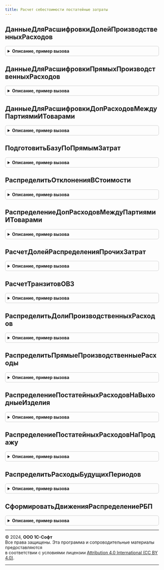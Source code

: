 ```yaml
---
title: Расчет себестоимости постатейные затраты
---
```



## ДанныеДляРасшифровкиДолейПроизводственныхРасходов
<details style="margin: 1em 0; padding: 0.5em; border: 1px solid #ccc; border-radius: 6px;">

<summary style="font-weight: bold; cursor: pointer;">Описание, пример вызова</summary>

```bsl

// Получает данные для построения расшифровки базы распределения постатейных расходов.
//
// Параметры:
//		Период - Дата - период расчета
//		МассивОрганизаций - СправочникСсылка.Организации - массив организаций;
//		Регистратор - ДокументСсылка.РаспределениеПрочихЗатрат - документ распределения, для которого строится расшифровка
//		РасчетСебестоимостиВыполнен - Булево - принимает значение Истина, если расчет себестоимости за указанный период выполнен успешно.
//
// Возвращаемое значение:
//		МенеджерВременныхТаблиц - таблицы для построения отчета.
//
Функция ДанныеДляРасшифровкиДолейПроизводственныхРасходов(Период, МассивОрганизаций, Регистратор, РасчетСебестоимостиВыполнен) Экспорт
```

Пример вызова
```bsl
Результат = РасчетСебестоимостиПостатейныеЗатраты.ДанныеДляРасшифровкиДолейПроизводственныхРасходов(Период, МассивОрганизаций, Регистратор, РасчетСебестоимостиВыполнен) 
```
</details>

## ДанныеДляРасшифровкиПрямыхПроизводственныхРасходов
<details style="margin: 1em 0; padding: 0.5em; border: 1px solid #ccc; border-radius: 6px;">

<summary style="font-weight: bold; cursor: pointer;">Описание, пример вызова</summary>

```bsl

// Данные для расшифровки прямых производственных расходов.
//
// Параметры:
//		Период - Дата - период расчета
//		МассивОрганизаций - СправочникСсылка.Организации - массив организаций;
//		Регистратор - ДокументСсылка.РаспределениеПрочихЗатрат - документ распределения, для которого строится расшифровка
//		РасчетСебестоимостиВыполнен - Булево - принимает значение Истина, если расчет себестоимости за указанный период выполнен успешно.
//
// Возвращаемое значение:
//		МенеджерВременныхТаблиц - таблицы для построения отчета.
Функция ДанныеДляРасшифровкиПрямыхПроизводственныхРасходов(Период, МассивОрганизаций, Регистратор, РасчетСебестоимостиВыполнен) Экспорт
```

Пример вызова
```bsl
Результат = РасчетСебестоимостиПостатейныеЗатраты.ДанныеДляРасшифровкиПрямыхПроизводственныхРасходов(Период, МассивОрганизаций, Регистратор, РасчетСебестоимостиВыполнен) 
```
</details>

## ДанныеДляРасшифровкиДопРасходовМеждуПартиямиИТоварами
<details style="margin: 1em 0; padding: 0.5em; border: 1px solid #ccc; border-radius: 6px;">

<summary style="font-weight: bold; cursor: pointer;">Описание, пример вызова</summary>

```bsl

// Данные для расшифровки доп. расходов между партиями товаров.
//
// Параметры:
//		Период - Дата - период расчета
//		МассивОрганизаций - СправочникСсылка.Организации - массив организаций;
//		Регистратор - ДокументСсылка.РаспределениеПрочихЗатрат - документ распределения, для которого строится расшифровка
//		РасчетСебестоимостиВыполнен - Булево - принимает значение Истина, если расчет себестоимости за указанный период выполнен успешно.
//
// Возвращаемое значение:
//		МенеджерВременныхТаблиц - таблицы для построения отчета.
Функция ДанныеДляРасшифровкиДопРасходовМеждуПартиямиИТоварами(Период, МассивОрганизаций, Регистратор, РасчетСебестоимостиВыполнен) Экспорт
```

Пример вызова
```bsl
Результат = РасчетСебестоимостиПостатейныеЗатраты.ДанныеДляРасшифровкиДопРасходовМеждуПартиямиИТоварами(Период, МассивОрганизаций, Регистратор, РасчетСебестоимостиВыполнен) 
```
</details>

## ПодготовитьБазуПоПрямымЗатрат
<details style="margin: 1em 0; padding: 0.5em; border: 1px solid #ccc; border-radius: 6px;">

<summary style="font-weight: bold; cursor: pointer;">Описание, пример вызова</summary>

```bsl

// Получает данные базы распределения расходов по прямым затратам.
//
// Параметры:
//		Параметры - см. Документы.РаспределениеПрочихЗатрат.ИнициализироватьПараметрыРаспределенияРасходовНаФинРез
//
// Возвращаемое значение:
//		МенеджерВременныхТаблиц - таблица базы распределения по прямым затратам.
//
Функция ПодготовитьБазуПоПрямымЗатрат(Параметры) Экспорт
```

Пример вызова
```bsl
Результат = РасчетСебестоимостиПостатейныеЗатраты.ПодготовитьБазуПоПрямымЗатрат(Параметры) 
```
</details>

## РаспределитьОтклоненияВСтоимости
<details style="margin: 1em 0; padding: 0.5em; border: 1px solid #ccc; border-radius: 6px;">

<summary style="font-weight: bold; cursor: pointer;">Описание, пример вызова</summary>

```bsl

// Этап 10.1 Распределение отклонений в стоимости и разниц в корректировке приобретений прошлого периода.
// Параметры:
//	ПараметрыРасчета - Структура - параметры расчета себестоимости
//
Процедура РаспределитьОтклоненияВСтоимости(ПараметрыРасчета) Экспорт
```

Пример вызова
```bsl
РасчетСебестоимостиПостатейныеЗатраты.РаспределитьОтклоненияВСтоимости(ПараметрыРасчета) 
```
</details>

## РаспределениеДопРасходовМеждуПартиямиИТоварами
<details style="margin: 1em 0; padding: 0.5em; border: 1px solid #ccc; border-radius: 6px;">

<summary style="font-weight: bold; cursor: pointer;">Описание, пример вызова</summary>

```bsl

// Этап 10.2 Распределение постатейных расходов на себестоимость товаров.
// Параметры:
//	ПараметрыРасчета - Структура - параметры расчета себестоимости
//
Процедура РаспределениеДопРасходовМеждуПартиямиИТоварами(ПараметрыРасчета) Экспорт
```

Пример вызова
```bsl
РасчетСебестоимостиПостатейныеЗатраты.РаспределениеДопРасходовМеждуПартиямиИТоварами(ПараметрыРасчета) 
```
</details>

## РасчетДолейРаспределенияПрочихЗатрат
<details style="margin: 1em 0; padding: 0.5em; border: 1px solid #ccc; border-radius: 6px;">

<summary style="font-weight: bold; cursor: pointer;">Описание, пример вызова</summary>

```bsl

//++ НЕ УТ

// Этап 7 (Контекст: "РасчетДолейРаспределенияПрочихЗатрат")
//
// Параметры:
//	ПараметрыРасчета - Структура - параметры расчета себестоимости
//
Процедура РасчетДолейРаспределенияПрочихЗатрат(ПараметрыРасчета) Экспорт
```

Пример вызова
```bsl
РасчетСебестоимостиПостатейныеЗатраты.РасчетДолейРаспределенияПрочихЗатрат(ПараметрыРасчета) 
```
</details>

## РасчетТранзитовОВЗ
<details style="margin: 1em 0; padding: 0.5em; border: 1px solid #ccc; border-radius: 6px;">

<summary style="font-weight: bold; cursor: pointer;">Описание, пример вызова</summary>

```bsl


// Этап 14.2 (Контекст: "ОВЗ_РасчетТранзитовОВЗ")
// Параметры:
//	ПараметрыРасчета - Структура - параметры расчета себестоимости
// Формирует временные таблицы ВтИсходныеДанныеУзловТранзитаРасходовМеждуОВЗ и ВтТранзитРасходовМеждуОВЗ.
//
Процедура РасчетТранзитовОВЗ(ПараметрыРасчета) Экспорт
```

Пример вызова
```bsl
РасчетСебестоимостиПостатейныеЗатраты.РасчетТранзитовОВЗ(ПараметрыРасчета) 
```
</details>

## РаспределитьДолиПроизводственныхРасходов
<details style="margin: 1em 0; padding: 0.5em; border: 1px solid #ccc; border-radius: 6px;">

<summary style="font-weight: bold; cursor: pointer;">Описание, пример вызова</summary>

```bsl
//-- НЕ УТ

//++ НЕ УТ

// Этап 15 (Контекст: "РаспределитьДолиПроизводственныхРасходов").
//
// Параметры:
//	ПараметрыРасчета - Структура - параметры расчета себестоимости
//
Процедура РаспределитьДолиПроизводственныхРасходов(ПараметрыРасчета) Экспорт
```

Пример вызова
```bsl
РасчетСебестоимостиПостатейныеЗатраты.РаспределитьДолиПроизводственныхРасходов(ПараметрыРасчета) 
```
</details>

## РаспределитьПрямыеПроизводственныеРасходы
<details style="margin: 1em 0; padding: 0.5em; border: 1px solid #ccc; border-radius: 6px;">

<summary style="font-weight: bold; cursor: pointer;">Описание, пример вызова</summary>

```bsl

// Этап 15.1 (Контекст: "РаспределитьПрямыеПроизводственныеРасходы").
//
// Параметры:
//	ПараметрыРасчета - Структура - параметры расчета себестоимости
//
Процедура РаспределитьПрямыеПроизводственныеРасходы(ПараметрыРасчета) Экспорт
```

Пример вызова
```bsl
РасчетСебестоимостиПостатейныеЗатраты.РаспределитьПрямыеПроизводственныеРасходы(ПараметрыРасчета) 
```
</details>

## РаспределениеПостатейныхРасходовНаВыходныеИзделия
<details style="margin: 1em 0; padding: 0.5em; border: 1px solid #ccc; border-radius: 6px;">

<summary style="font-weight: bold; cursor: pointer;">Описание, пример вызова</summary>

```bsl

// Этап 16 (Контекст: "РаспределениеПостатейныхРасходовНаВыходныеИзделия")
// ПУ 2.1: РассчитатьПрочиеРасходыНЗП(), область РасчетПрочихРасходовНезавершенногоПроизводства.
//
// Параметры:
//	ПараметрыРасчета - Структура - параметры расчета себестоимости
//
Процедура РаспределениеПостатейныхРасходовНаВыходныеИзделия(ПараметрыРасчета) Экспорт
```

Пример вызова
```bsl
РасчетСебестоимостиПостатейныеЗатраты.РаспределениеПостатейныхРасходовНаВыходныеИзделия(ПараметрыРасчета) 
```
</details>

## РаспределениеПостатейныхРасходовНаПродажу
<details style="margin: 1em 0; padding: 0.5em; border: 1px solid #ccc; border-radius: 6px;">

<summary style="font-weight: bold; cursor: pointer;">Описание, пример вызова</summary>

```bsl

//-- НЕ УТ

// Этап 18.1 (Контекст: "РаспределениеПостатейныхРасходовНаПродажу")
//
// Параметры:
//	ПараметрыРасчета - Структура - параметры расчета себестоимости
//
Процедура РаспределениеПостатейныхРасходовНаПродажу(ПараметрыРасчета) Экспорт
```

Пример вызова
```bsl
РасчетСебестоимостиПостатейныеЗатраты.РаспределениеПостатейныхРасходовНаПродажу(ПараметрыРасчета) 
```
</details>

## РаспределитьРасходыБудущихПериодов
<details style="margin: 1em 0; padding: 0.5em; border: 1px solid #ccc; border-radius: 6px;">

<summary style="font-weight: bold; cursor: pointer;">Описание, пример вызова</summary>

```bsl

// Этап распределения расходов будущих периодов.
//
// Параметры:
//	ПараметрыРасчета - Структура - параметры расчета себестоимости
//
Процедура РаспределитьРасходыБудущихПериодов(ПараметрыРасчета) Экспорт
```

Пример вызова
```bsl
РасчетСебестоимостиПостатейныеЗатраты.РаспределитьРасходыБудущихПериодов(ПараметрыРасчета) 
```
</details>

## СформироватьДвиженияРаспределениеРБП
<details style="margin: 1em 0; padding: 0.5em; border: 1px solid #ccc; border-radius: 6px;">

<summary style="font-weight: bold; cursor: pointer;">Описание, пример вызова</summary>

```bsl

// Служебная, этап 4.5
Процедура СформироватьДвиженияРаспределениеРБП(ПараметрыРасчета, ДанныеДвижения, Суммы) Экспорт
```

Пример вызова
```bsl
РасчетСебестоимостиПостатейныеЗатраты.СформироватьДвиженияРаспределениеРБП(ПараметрыРасчета, ДанныеДвижения, Суммы));
```
</details>

---

© 2024, **ООО 1С-Софт**  
Все права защищены. Эта программа и сопроводительные материалы предоставляются  
в соответствии с условиями лицензии [Attribution 4.0 International (CC BY 4.0)](https://creativecommons.org/licenses/by/4.0/legalcode).

---
